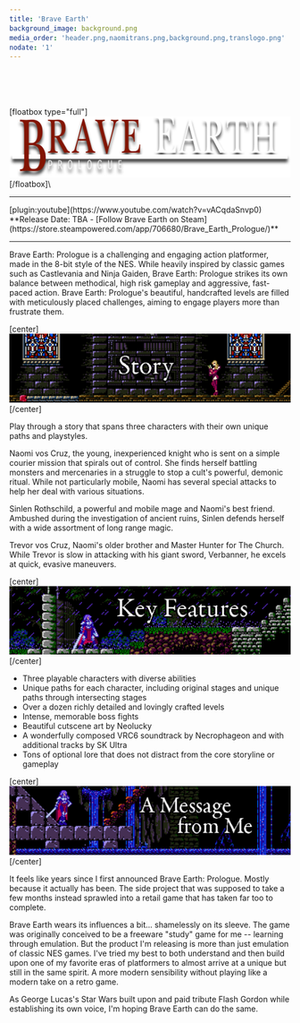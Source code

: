 ```yaml
---
title: 'Brave Earth'
background_image: background.png
media_order: 'header.png,naomitrans.png,background.png,translogo.png'
nodate: '1'
---
```


<br><br><br><br>
[floatbox type="full"]
![translogo](translogo.png "translogo")
[/floatbox]\
<hr>
[plugin:youtube](https://www.youtube.com/watch?v=vACqdaSnvp0)
**Release Date: TBA - [Follow Brave Earth on Steam](https://store.steampowered.com/app/706680/Brave_Earth_Prologue/)**
<hr>
Brave Earth: Prologue is a challenging and engaging action platformer, made in the 8-bit style of the NES. While heavily inspired by classic games such as Castlevania and Ninja Gaiden, Brave Earth: Prologue strikes its own balance between methodical, high risk gameplay and aggressive, fast-paced action. Brave Earth: Prologue's beautiful, handcrafted levels are filled with meticulously placed challenges, aiming to engage players more than frustrate them.

[center]![story](story.gif "story")[/center]

Play through a story that spans three characters with their own unique paths and playstyles.

Naomi vos Cruz, the young, inexperienced knight who is sent on a simple courier mission that spirals out of control. She finds herself battling monsters and mercenaries in a struggle to stop a cult's powerful, demonic ritual. While not particularly mobile, Naomi has several special attacks to help her deal with various situations.

Sinlen Rothschild, a powerful and mobile mage and Naomi's best friend. Ambushed during the investigation of ancient ruins, Sinlen defends herself with a wide assortment of long range magic.

Trevor vos Cruz, Naomi's older brother and Master Hunter for The Church. While Trevor is slow in attacking with his giant sword, Verbanner, he excels at quick, evasive maneuvers.

[center]![keyfeatures](keyfeatures.gif "keyfeatures")[/center]

* Three playable characters with diverse abilities
* Unique paths for each character, including original stages and unique paths through intersecting stages
* Over a dozen richly detailed and lovingly crafted levels
* Intense, memorable boss fights
* Beautiful cutscene art by Neolucky
* A wonderfully composed VRC6 soundtrack by Necrophageon and with additional tracks by SK Ultra
* Tons of optional lore that does not distract from the core storyline or gameplay

[center]![dev](dev.gif "dev")[/center]

It feels like years since I first announced Brave Earth: Prologue. Mostly because it actually has been. The side project that was supposed to take a few months instead sprawled into a retail game that has taken far too to complete.

Brave Earth wears its influences a bit... shamelessly on its sleeve. The game was originally conceived to be a freeware "study" game for me -- learning through emulation. But the product I'm releasing is more than just emulation of classic NES games. I've tried my best to both understand and then build upon one of my favorite eras of platformers to almost arrive at a unique but still in the same spirit. A more modern sensibility without playing like a modern take on a retro game.

As George Lucas's Star Wars built upon and paid tribute Flash Gordon while establishing its own voice, I'm hoping Brave Earth can do the same.